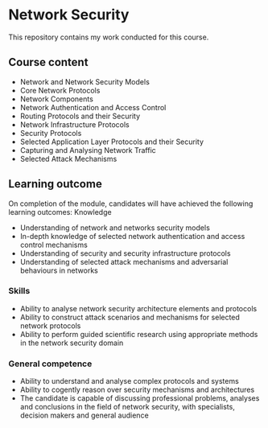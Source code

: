 # Network Security
This repository contains my work conducted for this course.
## Course content
- Network and Network Security Models
- Core Network Protocols
- Network Components
- Network Authentication and Access Control
- Routing Protocols and their Security
- Network Infrastructure Protocols
- Security Protocols
- Selected Application Layer Protocols and their Security
- Capturing and Analysing Network Traffic
- Selected Attack Mechanisms

## Learning outcome
On completion of the module, candidates will have achieved the following learning outcomes:
Knowledge
- Understanding of network and networks security models
- In-depth knowledge of selected network authentication and access control mechanisms
- Understanding of security and security infrastructure protocols
- Understanding of selected attack mechanisms and adversarial behaviours in networks

### Skills
- Ability to analyse network security architecture elements and protocols
- Ability to construct attack scenarios and mechanisms for selected network protocols
- Ability to perform guided scientific research using appropriate methods in the network security domain

### General competence
- Ability to understand and analyse complex protocols and systems
- Ability to cogently reason over security mechanisms and architectures
- The candidate is capable of discussing professional problems, analyses and conclusions in the field of network security, with specialists, decision makers and general audience
